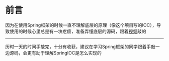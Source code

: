 # 前言
因为在使用Spring框架的时候一直不理解底层的原理（像这个项目写的IOC），导致使用的时候心里总是有一块疙瘩，准备弄懂底层的源码，跟着[视频](https://www.bilibili.com/video/BV1AV411i7VH?spm_id_from=333.788.player.switch&vd_source=059bb19e5eb419a7c6aee4e07b53199d&p=2)敲的
___
历时一天的时间手敲完，十分有收获，建议在学习Spring框架的同学跟着手敲一边源码，会更有助于理解SpringIOC是怎么实现的
